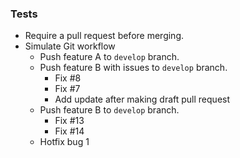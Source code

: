 ### Tests

* Require a pull request before merging.
* Simulate Git workflow
  * Push feature A to `develop` branch.
  * Push feature B with issues to `develop` branch.
    * Fix #8
    * Fix #7
    * Add update after making draft pull request
  * Push feature B to `develop` branch.
    * Fix #13
    * Fix #14
  * Hotfix bug 1
